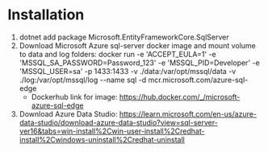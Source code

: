 # Installation 
1. dotnet add package Microsoft.EntityFrameworkCore.SqlServer
2. Download Microsoft Azure sql-server docker image and mount volume to data and log folders:  docker run -e 'ACCEPT_EULA=1' -e 'MSSQL_SA_PASSWORD=Password_123' -e 'MSSQL_PID=Developer' -e 'MSSQL_USER=sa'  -p 1433:1433 -v ./data:/var/opt/mssql/data -v ./log:/var/opt/mssql/log --name sql -d mcr.microsoft.com/azure-sql-edge
   - Dockerhub link for image: https://hub.docker.com/_/microsoft-azure-sql-edge 
3. Download Azure Data Studio: https://learn.microsoft.com/en-us/azure-data-studio/download-azure-data-studio?view=sql-server-ver16&tabs=win-install%2Cwin-user-install%2Credhat-install%2Cwindows-uninstall%2Credhat-uninstall